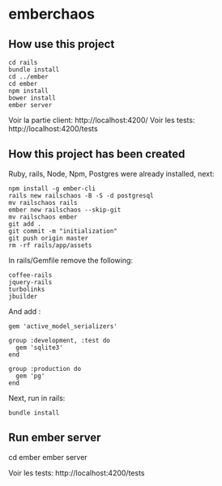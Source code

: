 emberchaos
==========

How use this project
--------------------

```
cd rails
bundle install
cd ../ember
cd ember
npm install
bower install
ember server
```

Voir la partie client: http://localhost:4200/
Voir les tests: http://localhost:4200/tests


How this project has been created
--------------------------------

Ruby, rails, Node, Npm, Postgres were already installed, next:

```
npm install -g ember-cli
rails new railschaos -B -S -d postgresql
mv railschaos rails
ember new railschaos --skip-git
mv railschaos ember
git add .
git commit -m "initialization"
git push origin master
rm -rf rails/app/assets
```

In rails/Gemfile remove the following:

```
coffee-rails
jquery-rails
turbolinks
jbuilder
```

And add :

```
gem 'active_model_serializers'

group :development, :test do
  gem 'sqlite3'
end

group :production do
  gem 'pg'
end
```

Next, run in rails:

```
bundle install
```


Run ember server
-----------------

cd ember
ember server

Voir les tests: http://localhost:4200/tests